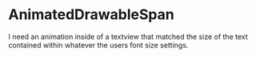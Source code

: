 # AnimatedDrawableSpan
I need an animation inside of a textview that matched the size of the text contained within whatever the users font size settings.
